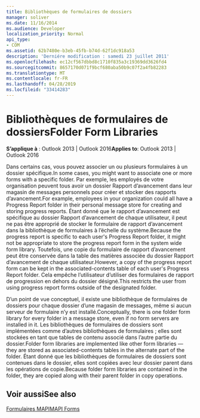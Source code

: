 ```yaml
---
title: Bibliothèques de formulaires de dossiers
manager: soliver
ms.date: 11/16/2014
ms.audience: Developer
localization_priority: Normal
api_type:
- COM
ms.assetid: 62b7480e-b3eb-45fb-b74d-62f1dc918a53
description: 'Derniére modification : samedi 23 juillet 2011'
ms.openlocfilehash: ec12cf567dbbd8c1710f835a3c19369dd3626fd4
ms.sourcegitcommit: 8657170d071f9bcf680aba50b9c07f2a4fb82283
ms.translationtype: MT
ms.contentlocale: fr-FR
ms.lasthandoff: 04/28/2019
ms.locfileid: "33414283"
---
```

# <a name="folder-form-libraries"></a><span data-ttu-id="a3a31-103">Bibliothèques de formulaires de dossiers</span><span class="sxs-lookup"><span data-stu-id="a3a31-103">Folder Form Libraries</span></span>

  
  
<span data-ttu-id="a3a31-104">**S’applique à** : Outlook 2013 | Outlook 2016</span><span class="sxs-lookup"><span data-stu-id="a3a31-104">**Applies to**: Outlook 2013 | Outlook 2016</span></span> 
  
<span data-ttu-id="a3a31-105">Dans certains cas, vous pouvez associer un ou plusieurs formulaires à un dossier spécifique.</span><span class="sxs-lookup"><span data-stu-id="a3a31-105">In some cases, you might want to associate one or more forms with a specific folder.</span></span> <span data-ttu-id="a3a31-106">Par exemple, les employés de votre organisation peuvent tous avoir un dossier Rapport d’avancement dans leur magasin de messages personnels pour créer et stocker des rapports d’avancement.</span><span class="sxs-lookup"><span data-stu-id="a3a31-106">For example, employees in your organization could all have a Progress Report folder in their personal message store for creating and storing progress reports.</span></span> <span data-ttu-id="a3a31-107">Étant donné que le rapport d’avancement est spécifique au dossier Rapport d’avancement de chaque utilisateur, il peut ne pas être approprié de stocker le formulaire de rapport d’avancement dans la bibliothèque de formulaires à l’échelle du système.</span><span class="sxs-lookup"><span data-stu-id="a3a31-107">Because the progress report is specific to each user's Progress Report folder, it might not be appropriate to store the progress report form in the system wide form library.</span></span> <span data-ttu-id="a3a31-108">Toutefois, une copie du formulaire de rapport d’avancement peut être conservée dans la table des matières associée du dossier Rapport d’avancement de chaque utilisateur.</span><span class="sxs-lookup"><span data-stu-id="a3a31-108">However, a copy of the progress report form can be kept in the associated-contents table of each user's Progress Report folder.</span></span> <span data-ttu-id="a3a31-109">Cela empêche l’utilisateur d’utiliser des formulaires de rapport de progression en dehors du dossier désigné.</span><span class="sxs-lookup"><span data-stu-id="a3a31-109">This restricts the user from using progress report forms outside of the designated folder.</span></span>
  
<span data-ttu-id="a3a31-110">D’un point de vue conceptuel, il existe une bibliothèque de formulaires de dossiers pour chaque dossier d’une magasin de messages, même si aucun serveur de formulaire n’y est installé.</span><span class="sxs-lookup"><span data-stu-id="a3a31-110">Conceptually, there is one folder form library for every folder in a message store, even if no form servers are installed in it.</span></span> <span data-ttu-id="a3a31-111">Les bibliothèques de formulaires de dossiers sont implémentées comme d’autres bibliothèques de formulaires ; elles sont stockées en tant que tables de contenu associé dans l’autre partie du dossier.</span><span class="sxs-lookup"><span data-stu-id="a3a31-111">Folder form libraries are implemented like other form libraries — they are stored as associated-contents tables in the alternate part of the folder.</span></span> <span data-ttu-id="a3a31-112">Étant donné que les bibliothèques de formulaires de dossiers sont contenues dans le dossier, elles sont copiées avec leur dossier parent dans les opérations de copie.</span><span class="sxs-lookup"><span data-stu-id="a3a31-112">Because folder form libraries are contained in the folder, they are copied along with their parent folder in copy operations.</span></span>
  
## <a name="see-also"></a><span data-ttu-id="a3a31-113">Voir aussi</span><span class="sxs-lookup"><span data-stu-id="a3a31-113">See also</span></span>



[<span data-ttu-id="a3a31-114">Formulaires MAPI</span><span class="sxs-lookup"><span data-stu-id="a3a31-114">MAPI Forms</span></span>](mapi-forms.md)

